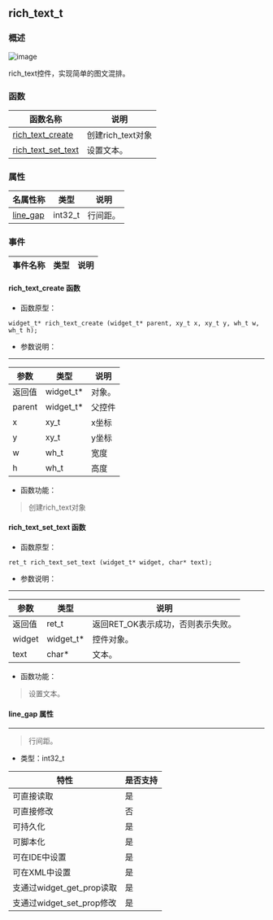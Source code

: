 ## rich\_text\_t
### 概述
![image](images/rich_text_t_0.png)

 rich_text控件，实现简单的图文混排。

### 函数
<p id="rich_text_t_methods">

| 函数名称 | 说明 | 
| -------- | ------------ | 
| <a href="#rich_text_t_rich_text_create">rich\_text\_create</a> |  创建rich_text对象 |
| <a href="#rich_text_t_rich_text_set_text">rich\_text\_set\_text</a> |  设置文本。 |
### 属性
<p id="rich_text_t_properties">

| 名属性称 | 类型 | 说明 | 
| -------- | ----- | ------------ | 
| <a href="#rich_text_t_line_gap">line\_gap</a> | int32_t |  行间距。 |
### 事件
<p id="rich_text_t_events">

| 事件名称 | 类型  | 说明 | 
| -------- | ----- | ------- | 
#### rich\_text\_create 函数
* 函数原型：

```
widget_t* rich_text_create (widget_t* parent, xy_t x, xy_t y, wh_t w, wh_t h);
```

* 参数说明：

-----------------------

| 参数 | 类型 | 说明 |
| -------- | ----- | --------- |
| 返回值 | widget\_t* | 对象。 |
| parent | widget\_t* | 父控件 |
| x | xy\_t | x坐标 |
| y | xy\_t | y坐标 |
| w | wh\_t | 宽度 |
| h | wh\_t | 高度 |
* 函数功能：

> <p id="rich_text_t_rich_text_create"> 创建rich_text对象




#### rich\_text\_set\_text 函数
* 函数原型：

```
ret_t rich_text_set_text (widget_t* widget, char* text);
```

* 参数说明：

-----------------------

| 参数 | 类型 | 说明 |
| -------- | ----- | --------- |
| 返回值 | ret\_t | 返回RET\_OK表示成功，否则表示失败。 |
| widget | widget\_t* | 控件对象。 |
| text | char* | 文本。 |
* 函数功能：

> <p id="rich_text_t_rich_text_set_text"> 设置文本。




#### line\_gap 属性
-----------------------
> <p id="rich_text_t_line_gap"> 行间距。



* 类型：int32\_t

| 特性 | 是否支持 |
| -------- | ----- |
| 可直接读取 | 是 |
| 可直接修改 | 否 |
| 可持久化   | 是 |
| 可脚本化   | 是 |
| 可在IDE中设置 | 是 |
| 可在XML中设置 | 是 |
| 支通过widget_get_prop读取 | 是 |
| 支通过widget_set_prop修改 | 是 |
